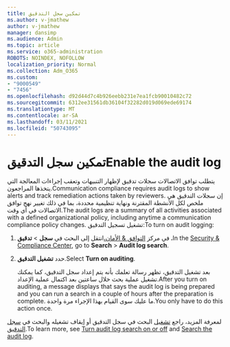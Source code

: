 ```yaml
---
title: تمكين سجل التدقيق
ms.author: v-jmathew
author: v-jmathew
manager: dansimp
ms.audience: Admin
ms.topic: article
ms.service: o365-administration
ROBOTS: NOINDEX, NOFOLLOW
localization_priority: Normal
ms.collection: Adm_O365
ms.custom:
- "9000549"
- "7456"
ms.openlocfilehash: d92d44d7c4b926eebb231e7ea1fcb90010482c72
ms.sourcegitcommit: 6312ee31561db36104f32282d019d069ede69174
ms.translationtype: MT
ms.contentlocale: ar-SA
ms.lasthandoff: 03/11/2021
ms.locfileid: "50743095"
---
```

# <a name="enable-the-audit-log"></a><span data-ttu-id="8a900-102">تمكين سجل التدقيق</span><span class="sxs-lookup"><span data-stu-id="8a900-102">Enable the audit log</span></span>

<span data-ttu-id="8a900-103">يتطلب توافق الاتصالات سجلات تدقيق لإظهار التنبيهات وتعقب إجراءات المعالجة التي يتخذها المراجعون.</span><span class="sxs-lookup"><span data-stu-id="8a900-103">Communication compliance requires audit logs to show alerts and track remediation actions taken by reviewers.</span></span> <span data-ttu-id="8a900-104">إن سجلات التدقيق هي ملخص لكل الأنشطة المقترنة ونهاية تنظيمية محددة، بما في ذلك تغيير نهج توافق الاتصالات في أي وقت.</span><span class="sxs-lookup"><span data-stu-id="8a900-104">The audit logs are a summary of all activities associated with a defined organizational policy, including anytime a communication compliance policy changes.</span></span> <span data-ttu-id="8a900-105">تشغيل تسجيل التدقيق:</span><span class="sxs-lookup"><span data-stu-id="8a900-105">To turn on audit logging:</span></span>

1. <span data-ttu-id="8a900-106">في مركز [التوافق & الأمان،](https://go.microsoft.com/fwlink/?linkid=2101341)انتقل إلى البحث في **سجل**  >  **تدقيق .**</span><span class="sxs-lookup"><span data-stu-id="8a900-106">In the [Security & Compliance Center](https://go.microsoft.com/fwlink/?linkid=2101341), go to **Search** > **Audit log search**.</span></span>
2. <span data-ttu-id="8a900-107">حدد **تشغيل التدقيق**.</span><span class="sxs-lookup"><span data-stu-id="8a900-107">Select **Turn on auditing**.</span></span>

    <span data-ttu-id="8a900-108">بعد تشغيل التدقيق، تظهر رسالة تعلمك بأنه يتم إعداد سجل التدقيق، كما يمكنك تشغيل عملية بحث خلال ساعتين بعد اكتمال عملية الإعداد.</span><span class="sxs-lookup"><span data-stu-id="8a900-108">After you turn on auditing, a message displays that says the audit log is being prepared and you can run a search in a couple of hours after the preparation is complete.</span></span> <span data-ttu-id="8a900-109">ما عليك سوى القيام بهذا الإجراء مرة واحدة.</span><span class="sxs-lookup"><span data-stu-id="8a900-109">You only have to do this action once.</span></span>

<span data-ttu-id="8a900-110">لمعرفة المزيد، راجع [تشغيل](https://go.microsoft.com/fwlink/?linkid=2129077) البحث في سجل التدقيق أو إيقاف تشغيله والبحث في [سجل التدقيق](https://go.microsoft.com/fwlink/?linkid=2123729).</span><span class="sxs-lookup"><span data-stu-id="8a900-110">To learn more, see [Turn audit log search on or off](https://go.microsoft.com/fwlink/?linkid=2129077) and [Search the audit log](https://go.microsoft.com/fwlink/?linkid=2123729).</span></span>
